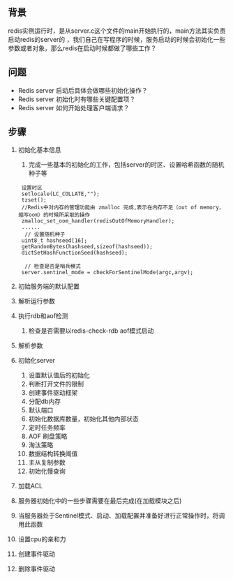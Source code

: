 ## 背景
redis实例运行时，是从server.c这个文件的main开始执行的，main方法其实负责启动redis的server的
，我们自己在写程序的时候，服务启动的时候会初始化一些参数或者对象，那么redis在启动时候都做了哪些工作？
## 问题
* Redis server 启动后具体会做哪些初始化操作？
* Redis server 初始化时有哪些关键配置项？
* Redis server 如何开始处理客户端请求？

## 步骤
1. 初始化基本信息
   1. 完成一些基本的初始化的工作，包括server的时区、设置哈希函数的随机种子等
    
   ```
    设置时区
    setlocale(LC_COLLATE,"");
    tzset(); 
    //Redis中对内存的管理功能由 zmalloc 完成,表示在内存不足（out of memory，缩写oom）的时候所采取的操作
    zmalloc_set_oom_handler(redisOutOfMemoryHandler);
    ......
     // 设置随机种子
    uint8_t hashseed[16];
    getRandomBytes(hashseed,sizeof(hashseed));
    dictSetHashFunctionSeed(hashseed);
    
     // 检查是否是哨兵模式
    server.sentinel_mode = checkForSentinelMode(argc,argv);
   ```

2. 初始服务端的默认配置
3. 解析运行参数
4. 执行rdb和aof检测
   1. 检查是否需要以redis-check-rdb aof模式启动
5. 解析参数
6. 初始化server
   1.  设置默认值后的初始化
   2.  判断打开文件的限制
   3.  创建事件驱动框架
   4.  分配db内存
   5.  默认端口
   6.  初始化数据库数量，初始化其他内部状态
   7.  定时任务频率
   8.  AOF 刷盘策略
   9.  淘汰策略
   10. 数据结构转换阈值
   11. 主从复制参数
   12. 初始化慢查询
7.  加载ACL
8.  服务器初始化中的一些步骤需要在最后完成(在加载模块之后)
9.  当服务器处于Sentinel模式、启动、加载配置并准备好进行正常操作时，将调用此函数
10. 设置cpu的亲和力
11. 创建事件驱动
12. 删除事件驱动


